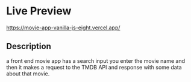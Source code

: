 # Live Preview
https://movie-app-vanilla-js-eight.vercel.app/
## Description
a front end movie app has a search input you enter the movie name and then it makes a request to the TMDB API and response with some data about that movie.
